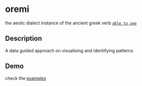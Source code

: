 # oremi
the aeolic dialect instance of the ancient greek verb [`able to see`](https://en.wiktionary.org/wiki/%E1%BD%81%CF%81%CE%AC%CF%89)

## Description
A data guided approach on visualising and identifying patterns

## Demo

check the [examples](../master/examples)

